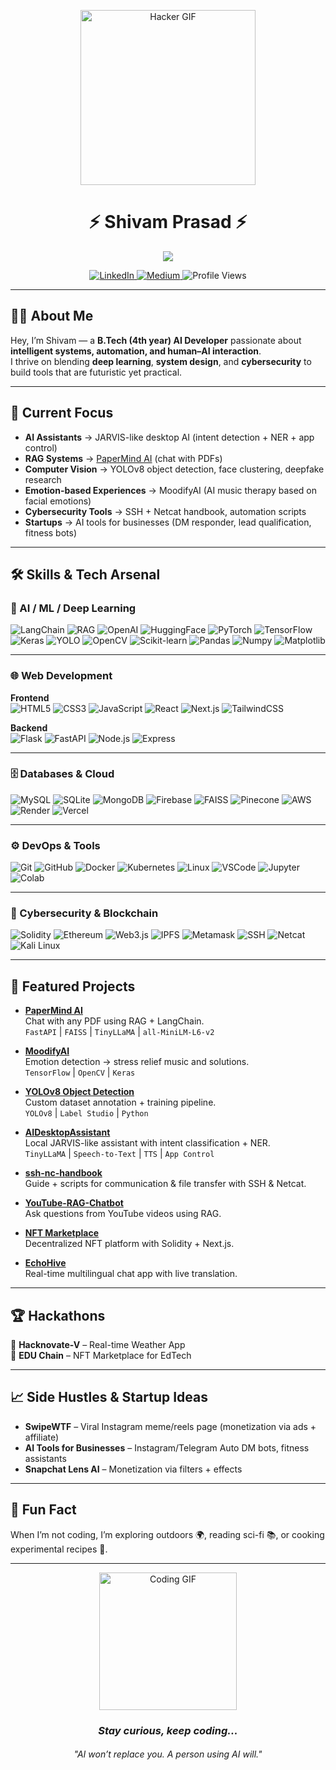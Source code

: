 <p align="center">
  <img src="https://media.giphy.com/media/HEPwfdu6T6svpPE1eN/giphy.gif" width="280" alt="Hacker GIF"/>
</p>

<h1 align="center">⚡ Shivam Prasad ⚡</h1>

<p align="center">
  <img src="https://readme-typing-svg.herokuapp.com?font=Fira+Code&size=22&duration=2800&pause=1000&color=000000&center=true&vCenter=true&width=650&lines=Welcome+to+my+Neural+Hub...;AI+Developer+%7C+Automation+Architect+%7C+Engineer;Boot+Sequence+Complete...;System+Status:+ONLINE"/>
</p>

<p align="center">
  <a href="https://www.linkedin.com/in/shivam-prasad1001/">
    <img src="https://img.shields.io/badge/LinkedIn-0077B5?style=flat-square&logo=linkedin&logoColor=white" alt="LinkedIn"/>
  </a>
  <a href="https://medium.com/@shivamprasad1001">
    <img src="https://img.shields.io/badge/Medium-12100E?style=flat-square&logo=medium&logoColor=white" alt="Medium"/>
  </a>
  <img src="https://komarev.com/ghpvc/?username=shivamprasad1001&style=flat-square&color=brightgreen" alt="Profile Views"/>
</p>

---

## 🧑‍💻 About Me  

Hey, I’m Shivam — a **B.Tech (4th year) AI Developer** passionate about **intelligent systems, automation, and human–AI interaction**.  
I thrive on blending **deep learning**, **system design**, and **cybersecurity** to build tools that are futuristic yet practical.  

---

## 🔭 Current Focus  

-  **AI Assistants** → JARVIS-like desktop AI (intent detection + NER + app control)  
-  **RAG Systems** → [PaperMind AI](https://github.com/shivamprasad1001/papermind-ai) (chat with PDFs)  
-  **Computer Vision** → YOLOv8 object detection, face clustering, deepfake research  
-  **Emotion-based Experiences** → MoodifyAI (AI music therapy based on facial emotions)  
-  **Cybersecurity Tools** → SSH + Netcat handbook, automation scripts  
-  **Startups** → AI tools for businesses (DM responder, lead qualification, fitness bots)  

---
## 🛠️ Skills & Tech Arsenal  

### 🤖 AI / ML / Deep Learning  
![LangChain](https://img.shields.io/badge/LangChain-0A192F?style=for-the-badge&logoColor=white)
![RAG](https://img.shields.io/badge/RAG-FF6F00?style=for-the-badge&logoColor=white)
![OpenAI](https://img.shields.io/badge/OpenAI-412991?style=for-the-badge&logo=openai&logoColor=white)
![HuggingFace](https://img.shields.io/badge/HuggingFace-FFD54F?style=for-the-badge&logo=huggingface&logoColor=black)
![PyTorch](https://img.shields.io/badge/PyTorch-EE4C2C?style=for-the-badge&logo=pytorch&logoColor=white)
![TensorFlow](https://img.shields.io/badge/TensorFlow-FF6F00?style=for-the-badge&logo=tensorflow&logoColor=white)
![Keras](https://img.shields.io/badge/Keras-D00000?style=for-the-badge&logo=keras&logoColor=white)
![YOLO](https://img.shields.io/badge/YOLOv8-00FFFF?style=for-the-badge&logoColor=black)
![OpenCV](https://img.shields.io/badge/OpenCV-5C3EE8?style=for-the-badge&logo=opencv&logoColor=white)
![Scikit-learn](https://img.shields.io/badge/ScikitLearn-F7931E?style=for-the-badge&logo=scikit-learn&logoColor=white)
![Pandas](https://img.shields.io/badge/Pandas-150458?style=for-the-badge&logo=pandas&logoColor=white)
![Numpy](https://img.shields.io/badge/Numpy-013243?style=for-the-badge&logo=numpy&logoColor=white)
![Matplotlib](https://img.shields.io/badge/Matplotlib-11557C?style=for-the-badge&logoColor=white)

---

### 🌐 Web Development  
**Frontend**  
![HTML5](https://img.shields.io/badge/HTML5-E34F26?style=for-the-badge&logo=html5&logoColor=white)
![CSS3](https://img.shields.io/badge/CSS3-1572B6?style=for-the-badge&logo=css3&logoColor=white)
![JavaScript](https://img.shields.io/badge/JavaScript-F7DF1E?style=for-the-badge&logo=javascript&logoColor=black)
![React](https://img.shields.io/badge/React-61DAFB?style=for-the-badge&logo=react&logoColor=black)
![Next.js](https://img.shields.io/badge/Next.js-000000?style=for-the-badge&logo=nextdotjs&logoColor=white)
![TailwindCSS](https://img.shields.io/badge/Tailwind_CSS-38B2AC?style=for-the-badge&logo=tailwind-css&logoColor=white)

**Backend**  
![Flask](https://img.shields.io/badge/Flask-000000?style=for-the-badge&logo=flask&logoColor=white)
![FastAPI](https://img.shields.io/badge/FastAPI-009688?style=for-the-badge&logo=fastapi&logoColor=white)
![Node.js](https://img.shields.io/badge/Node.js-339933?style=for-the-badge&logo=nodedotjs&logoColor=white)
![Express](https://img.shields.io/badge/Express-000000?style=for-the-badge&logo=express&logoColor=white)

---

### 🗄️ Databases & Cloud  
![MySQL](https://img.shields.io/badge/MySQL-4479A1?style=for-the-badge&logo=mysql&logoColor=white)
![SQLite](https://img.shields.io/badge/SQLite-07405E?style=for-the-badge&logo=sqlite&logoColor=white)
![MongoDB](https://img.shields.io/badge/MongoDB-47A248?style=for-the-badge&logo=mongodb&logoColor=white)
![Firebase](https://img.shields.io/badge/Firebase-FFCA28?style=for-the-badge&logo=firebase&logoColor=black)
![FAISS](https://img.shields.io/badge/FAISS-CC0000?style=for-the-badge&logoColor=white)
![Pinecone](https://img.shields.io/badge/Pinecone-025E8C?style=for-the-badge&logoColor=white)
![AWS](https://img.shields.io/badge/AWS-FF9900?style=for-the-badge&logo=amazonaws&logoColor=black)
![Render](https://img.shields.io/badge/Render-46E3B7?style=for-the-badge&logo=render&logoColor=black)
![Vercel](https://img.shields.io/badge/Vercel-000000?style=for-the-badge&logo=vercel&logoColor=white)

---

### ⚙️ DevOps & Tools  
![Git](https://img.shields.io/badge/Git-F05032?style=for-the-badge&logo=git&logoColor=white)
![GitHub](https://img.shields.io/badge/GitHub-181717?style=for-the-badge&logo=github&logoColor=white)
![Docker](https://img.shields.io/badge/Docker-2496ED?style=for-the-badge&logo=docker&logoColor=white)
![Kubernetes](https://img.shields.io/badge/Kubernetes-326CE5?style=for-the-badge&logo=kubernetes&logoColor=white)
![Linux](https://img.shields.io/badge/Linux-FCC624?style=for-the-badge&logo=linux&logoColor=black)
![VSCode](https://img.shields.io/badge/VSCode-0078D4?style=for-the-badge&logo=visual-studio-code&logoColor=white)
![Jupyter](https://img.shields.io/badge/Jupyter-F37626?style=for-the-badge&logo=jupyter&logoColor=white)
![Colab](https://img.shields.io/badge/Google_Colab-F9AB00?style=for-the-badge&logo=googlecolab&logoColor=white)

---

### 🔐 Cybersecurity & Blockchain  
![Solidity](https://img.shields.io/badge/Solidity-363636?style=for-the-badge&logo=solidity&logoColor=white)
![Ethereum](https://img.shields.io/badge/Ethereum-3C3C3D?style=for-the-badge&logo=ethereum&logoColor=white)
![Web3.js](https://img.shields.io/badge/Web3.js-F16822?style=for-the-badge&logo=web3.js&logoColor=white)
![IPFS](https://img.shields.io/badge/IPFS-65C2CB?style=for-the-badge&logo=ipfs&logoColor=black)
![Metamask](https://img.shields.io/badge/Metamask-E2761B?style=for-the-badge&logo=metamask&logoColor=white)
![SSH](https://img.shields.io/badge/SSH-2E2E2E?style=for-the-badge&logoColor=white)
![Netcat](https://img.shields.io/badge/Netcat-000000?style=for-the-badge&logoColor=white)
![Kali Linux](https://img.shields.io/badge/Kali_Linux-557C94?style=for-the-badge&logo=kali-linux&logoColor=white)

---

## 🚀 Featured Projects  

- **[PaperMind AI](https://github.com/shivamprasad1001/papermind-ai)**  
Chat with any PDF using RAG + LangChain.  
`FastAPI` | `FAISS` | `TinyLLaMA` | `all-MiniLM-L6-v2`  

- **[MoodifyAI](https://github.com/shivamprasad1001/MoodifyAI)**  
Emotion detection → stress relief music and solutions.  
`TensorFlow` | `OpenCV` | `Keras`  

- **[YOLOv8 Object Detection](https://github.com/shivamprasad1001/yolo-custom-trainer)**  
Custom dataset annotation + training pipeline.  
`YOLOv8` | `Label Studio` | `Python`  

- **[AIDesktopAssistant](https://github.com/shivamprasad1001/AIDesktopAssistant)**  
Local JARVIS-like assistant with intent classification + NER.  
`TinyLLaMA` | `Speech-to-Text` | `TTS` | `App Control`  

- **[ssh-nc-handbook](https://github.com/shivamprasad1001/ssh-nc-handbook)**  
Guide + scripts for communication & file transfer with SSH & Netcat.  

- **[YouTube-RAG-Chatbot](https://github.com/shivamprasad1001/YouTube-RAG-Chatbot)**  
Ask questions from YouTube videos using RAG.  

- **[NFT Marketplace](https://github.com/shivamprasad1001/NFT-Marketplace)**  
Decentralized NFT platform with Solidity + Next.js.  

- **[EchoHive](https://github.com/shivamprasad1001/EchoHive)**  
Real-time multilingual chat app with live translation.  

---

## 🏆 Hackathons  

🏅 **Hacknovate-V** – Real-time Weather App  
🏅 **EDU Chain** – NFT Marketplace for EdTech  

---

## 📈 Side Hustles & Startup Ideas  

- **SwipeWTF** – Viral Instagram meme/reels page (monetization via ads + affiliate)  
- **AI Tools for Businesses** – Instagram/Telegram Auto DM bots, fitness assistants  
- **Snapchat Lens AI** – Monetization via filters + effects  

---

## 🎉 Fun Fact  

When I’m not coding, I’m exploring outdoors 🌍, reading sci-fi 📚, or cooking experimental recipes 🍳.  

---

<p align="center">
  <img src="https://media.giphy.com/media/LmNwrBhejkK9EFP504/giphy.gif" width="220" alt="Coding GIF"/>
</p>

<h3 align="center"><em>Stay curious, keep coding...</em></h3>  
<h6 align="center">"AI won’t replace you. A person using AI will."</h6>
